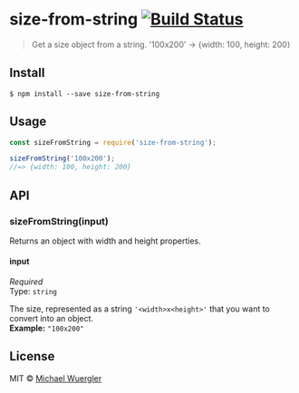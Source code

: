 # size-from-string [![Build Status](https://travis-ci.org/radiovisual/size-from-string.svg?branch=master)](https://travis-ci.org/radiovisual/size-from-string)

> Get a size object from a string. '100x200' → {width: 100, height: 200}


## Install

```
$ npm install --save size-from-string
```


## Usage

```js
const sizeFromString = require('size-from-string');

sizeFromString('100x200');
//=> {width: 100, height: 200}
```


## API

### sizeFromString(input)

Returns an object with width and height properties.

#### input

*Required*  
Type: `string`

The size, represented as a string `'<width>x<height>'` that you want to convert into an object.   
**Example:** `"100x200"`


## License

MIT © [Michael Wuergler](http://numetriclabs.com)
